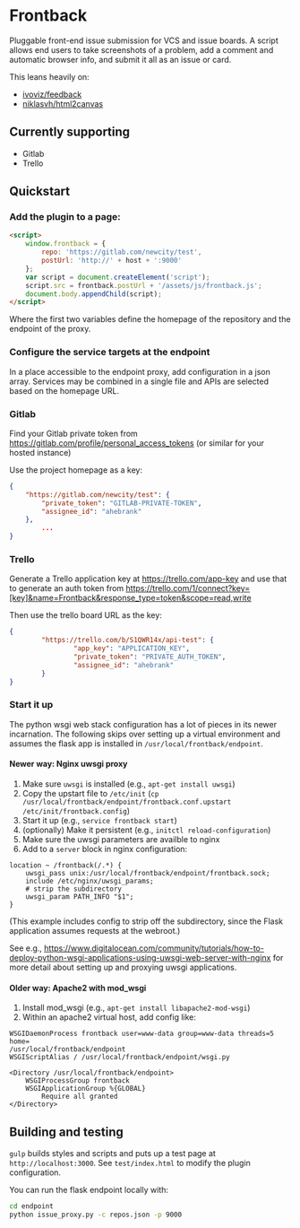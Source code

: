 # Frontback

Pluggable front-end issue submission for VCS and issue boards.  A script allows end users to take screenshots of a problem, add a comment and automatic browser info, and submit it all as an issue or card.

This leans heavily on:
- [ivoviz/feedback](https://github.com/ivoviz/feedback)
- [niklasvh/html2canvas](https://github.com/niklasvh/html2canvas)

## Currently supporting

- Gitlab
- Trello

## Quickstart

### Add the plugin to a page:

```html
<script>
	window.frontback = {
		repo: 'https://gitlab.com/newcity/test',
		postUrl: 'http://' + host + ':9000'
	};
	var script = document.createElement('script');
	script.src = frontback.postUrl + '/assets/js/frontback.js';
	document.body.appendChild(script);
</script>
```

Where the first two variables define the homepage of the repository and the endpoint of the proxy.

### Configure the service targets at the endpoint

In a place accessible to the endpoint proxy, add configuration in a json array. Services may be combined in a single file and APIs are selected based on the homepage URL.

### Gitlab

Find your Gitlab private token from https://gitlab.com/profile/personal_access_tokens (or similar for your hosted instance)

Use the project homepage as a key:

```json
{
    "https://gitlab.com/newcity/test": {
        "private_token": "GITLAB-PRIVATE-TOKEN",
        "assignee_id": "ahebrank"
    },
		...
}
```

### Trello

Generate a Trello application key at https://trello.com/app-key and use that to generate an auth token from https://trello.com/1/connect?key=[key]&name=Frontback&response_type=token&scope=read,write

Then use the trello board URL as the key:

```json
{
		"https://trello.com/b/S1QWR14x/api-test": {
				"app_key": "APPLICATION_KEY",
				"private_token": "PRIVATE_AUTH_TOKEN",
				"assignee_id": "ahebrank"
		}
}
```

### Start it up

The python wsgi web stack configuration has a lot of pieces in its newer incarnation.
The following skips over setting up a virtual environment and assumes the flask app
is installed in `/usr/local/frontback/endpoint`.

#### Newer way: Nginx uwsgi proxy

1. Make sure `uwsgi` is installed (e.g., `apt-get install uwsgi`)
2. Copy the upstart file to `/etc/init` (`cp /usr/local/frontback/endpoint/frontback.conf.upstart /etc/init/frontback.config`)
3. Start it up (e.g., `service frontback start`)
4. (optionally) Make it persistent (e.g., `initctl reload-configuration`)
5. Make sure the uwsgi parameters are availble to nginx
6. Add to a `server` block in nginx configuration:

```
location ~ /frontback(/.*) {
    uwsgi_pass unix:/usr/local/frontback/endpoint/frontback.sock;
    include /etc/nginx/uwsgi_params;
    # strip the subdirectory
    uwsgi_param PATH_INFO "$1";
}
```

(This example includes config to strip off the subdirectory, since the Flask application assumes requests at the webroot.)

See e.g., https://www.digitalocean.com/community/tutorials/how-to-deploy-python-wsgi-applications-using-uwsgi-web-server-with-nginx for more detail about setting up and proxying uwsgi applications.

#### Older way: Apache2 with mod_wsgi

1. Install mod_wsgi (e.g., `apt-get install libapache2-mod-wsgi`)
2. Within an apache2 virtual host, add config like:

```
WSGIDaemonProcess frontback user=www-data group=www-data threads=5 home=
/usr/local/frontback/endpoint
WSGIScriptAlias / /usr/local/frontback/endpoint/wsgi.py

<Directory /usr/local/frontback/endpoint>
  	WSGIProcessGroup frontback
  	WSGIApplicationGroup %{GLOBAL}
		Require all granted
</Directory>
```


## Building and testing

`gulp` builds styles and scripts and puts up a test page at `http://localhost:3000`.  See `test/index.html` to modify the plugin configuration.

You can run the flask endpoint locally with:

```bash
cd endpoint
python issue_proxy.py -c repos.json -p 9000
```
